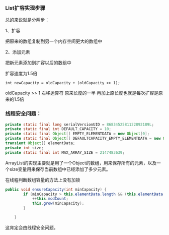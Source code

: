 ### List扩容实现步骤

总的来说就是分两步：

1、扩容

 把原来的数组复制到另一个内存空间更大的数组中

2、添加元素

 把新元素添加到扩容以后的数组中

扩容速度为1.5倍

```
int newCapacity = oldCapacity + (oldCapacity >> 1);
```

oldCapacity >> 1 右移运算符 原来长度的一半 再加上原长度也就是每次扩容是原来的1.5倍

### 线程安全问题：

```java
private static final long serialVersionUID = 8683452581122892189L;
private static final int DEFAULT_CAPACITY = 10;
private static final Object[] EMPTY_ELEMENTDATA = new Object[0];
private static final Object[] DEFAULTCAPACITY_EMPTY_ELEMENTDATA = new Object[0];
transient Object[] elementData;
private int size;
private static final int MAX_ARRAY_SIZE = 2147483639;
```

ArrayList的实现主要就是用了一个Object的数组，用来保存所有的元素，以及一个size变量用来保存当前数组中已经添加了多少元素。

在线程判断数组容量的方法上没有加锁

```java
public void ensureCapacity(int minCapacity) {
        if (minCapacity > this.elementData.length && (this.elementData != DEFAULTCAPACITY_EMPTY_ELEMENTDATA || minCapacity > 10)) {
            ++this.modCount;
            this.grow(minCapacity);
        }

    }
```

这肯定会由线程安全问题。